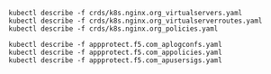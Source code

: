 
    kubectl describe -f crds/k8s.nginx.org_virtualservers.yaml
    kubectl describe -f crds/k8s.nginx.org_virtualserverroutes.yaml
    kubectl describe -f crds/k8s.nginx.org_policies.yaml
    
    kubectl describe -f appprotect.f5.com_aplogconfs.yaml
    kubectl describe -f appprotect.f5.com_appolicies.yaml
    kubectl describe -f appprotect.f5.com_apusersigs.yaml